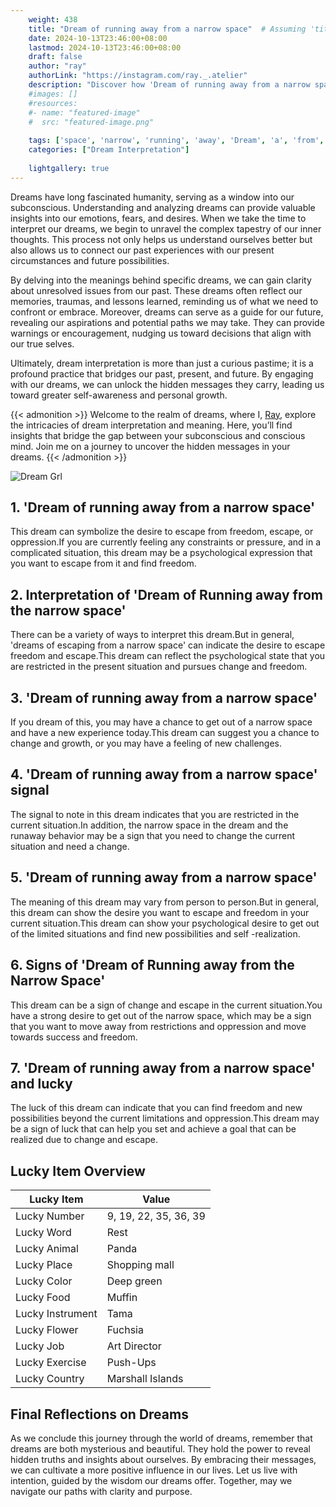 ```yaml
---
    weight: 438
    title: "Dream of running away from a narrow space"  # Assuming 'title' column exists
    date: 2024-10-13T23:46:00+08:00
    lastmod: 2024-10-13T23:46:00+08:00
    draft: false
    author: "ray"
    authorLink: "https://instagram.com/ray._.atelier"
    description: "Discover how 'Dream of running away from a narrow space' can interpret your future and uncover its significant meanings in your life."
    #images: []
    #resources:
    #- name: "featured-image"
    #  src: "featured-image.png"
    
    tags: ['space', 'narrow', 'running', 'away', 'Dream', 'a', 'from', 'of']
    categories: ["Dream Interpretation"]
    
    lightgallery: true
---
```

    
Dreams have long fascinated humanity, serving as a window into our subconscious. Understanding and analyzing dreams can provide valuable insights into our emotions, fears, and desires. When we take the time to interpret our dreams, we begin to unravel the complex tapestry of our inner thoughts. This process not only helps us understand ourselves better but also allows us to connect our past experiences with our present circumstances and future possibilities.

By delving into the meanings behind specific dreams, we can gain clarity about unresolved issues from our past. These dreams often reflect our memories, traumas, and lessons learned, reminding us of what we need to confront or embrace. Moreover, dreams can serve as a guide for our future, revealing our aspirations and potential paths we may take. They can provide warnings or encouragement, nudging us toward decisions that align with our true selves.

Ultimately, dream interpretation is more than just a curious pastime; it is a profound practice that bridges our past, present, and future. By engaging with our dreams, we can unlock the hidden messages they carry, leading us toward greater self-awareness and personal growth.

{{< admonition >}}
Welcome to the realm of dreams, where I, [Ray](https://instagram.com/ray._.atelier), explore the intricacies of dream interpretation and meaning. Here, you’ll find insights that bridge the gap between your subconscious and conscious mind. Join me on a journey to uncover the hidden messages in your dreams.
{{< /admonition >}}

![Dream Grl](https://cdn.pixabay.com/photo/2017/11/02/03/35/gothic-2910057_1280.jpg "Dream Grl")

## 1. 'Dream of running away from a narrow space'
This dream can symbolize the desire to escape from freedom, escape, or oppression.If you are currently feeling any constraints or pressure, and in a complicated situation, this dream may be a psychological expression that you want to escape from it and find freedom.

## 2. Interpretation of 'Dream of Running away from the narrow space'
There can be a variety of ways to interpret this dream.But in general, 'dreams of escaping from a narrow space' can indicate the desire to escape freedom and escape.This dream can reflect the psychological state that you are restricted in the present situation and pursues change and freedom.

## 3. 'Dream of running away from a narrow space'
If you dream of this, you may have a chance to get out of a narrow space and have a new experience today.This dream can suggest you a chance to change and growth, or you may have a feeling of new challenges.

## 4. 'Dream of running away from a narrow space' signal
The signal to note in this dream indicates that you are restricted in the current situation.In addition, the narrow space in the dream and the runaway behavior may be a sign that you need to change the current situation and need a change.

## 5. 'Dream of running away from a narrow space'
The meaning of this dream may vary from person to person.But in general, this dream can show the desire you want to escape and freedom in your current situation.This dream can show your psychological desire to get out of the limited situations and find new possibilities and self -realization.

## 6. Signs of 'Dream of Running away from the Narrow Space'
This dream can be a sign of change and escape in the current situation.You have a strong desire to get out of the narrow space, which may be a sign that you want to move away from restrictions and oppression and move towards success and freedom.

## 7. 'Dream of running away from a narrow space' and lucky
The luck of this dream can indicate that you can find freedom and new possibilities beyond the current limitations and oppression.This dream may be a sign of luck that can help you set and achieve a goal that can be realized due to change and escape.

## Lucky Item Overview
| Lucky Item          | Value              |
|---------------|--------------------|
| Lucky Number        | 9, 19, 22, 35, 36, 39  |
| Lucky Word          | Rest |
| Lucky Animal        | Panda |
| Lucky Place         | Shopping mall     |
| Lucky Color         | Deep green     |
| Lucky Food          | Muffin      |
| Lucky Instrument    | Tama |
| Lucky Flower        | Fuchsia    |
| Lucky Job           | Art Director       |
| Lucky Exercise      | Push-Ups  |
| Lucky Country       | Marshall Islands    |


##  Final Reflections on Dreams

As we conclude this journey through the world of dreams, remember that dreams are both mysterious and beautiful. They hold the power to reveal hidden truths and insights about ourselves. By embracing their messages, we can cultivate a more positive influence in our lives. Let us live with intention, guided by the wisdom our dreams offer. Together, may we navigate our paths with clarity and purpose.
